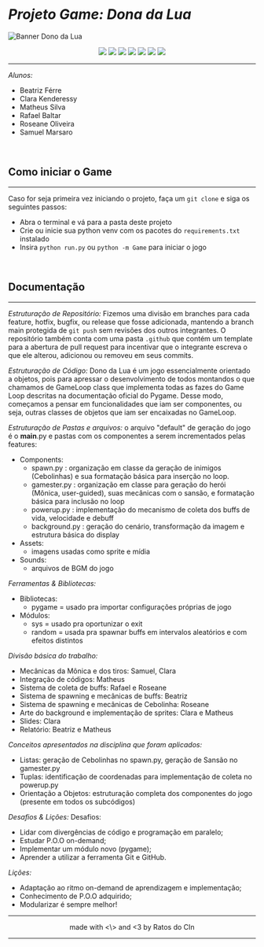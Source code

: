 # ***Projeto Game: Dona da Lua***
 
![Banner Dono da Lua](https://i.imgur.com/NXIbceV.png)

<p align="center">
    <img src="https://img.shields.io/github/issues-pr-raw/claraabk/projetoIP">
    <img src="https://img.shields.io/github/issues-pr-closed-raw/claraabk/projetoIP">
    <img src="https://img.shields.io/github/issues/claraabk/projetoIP">
    <img src="https://img.shields.io/github/issues-closed-raw/claraabk/projetoIP">
    <img src="https://img.shields.io/github/license/claraabk/projetoIP">
    <img src="https://img.shields.io/github/repo-size/claraabk/projetoIP">
    <img src="https://img.shields.io/github/stars/claraabk/projetoIP?style=social">
</p>


---

*Alunos:*
- Beatriz Férre
- Clara Kenderessy
- Matheus Silva
- Rafael Baltar
- Roseane Oliveira
- Samuel Marsaro
 
</br>

## Como iniciar o Game
---
Caso for seja primeira vez iniciando o projeto, faça um `git clone` e siga os seguintes passos:
  - Abra o terminal e vá para a pasta deste projeto
  - Crie ou inicie sua python venv com os pacotes do `requirements.txt` instalado
  - Insira `python run.py` ou `python -m Game` para iniciar o jogo
 
</br>

## Documentação
---
*Estruturação de Repositório:*
Fizemos uma divisão em branches para cada feature, hotfix, bugfix, ou release que fosse adicionada, 
mantendo a branch main protegida de `git push` sem revisões dos outros integrantes. O repositório também
conta com uma pasta `.github` que contém um template para a abertura de pull request para incentivar que
o integrante escreva o que ele alterou, adicionou ou removeu em seus commits.
 
*Estruturação de Código:*
Dono da Lua é um jogo essencialmente orientado a objetos, pois para apressar o desenvolvimento de todos
montandos o que chamamos de GameLoop class que implementa todas as fazes do Game Loop descritas na
documentação oficial do Pygame. Desse modo, começamos a pensar em funcionalidades que iam ser
componentes, ou seja, outras classes de objetos que iam ser encaixadas no GameLoop.
 
*Estruturação de Pastas e arquivos:*
o arquivo "default" de geração do jogo é o __main__.py e pastas com os componentes a serem incrementados pelas features:
 - Components:
   - spawn.py : organização em classe da geração de inimigos (Cebolinhas) e sua formatação básica para inserção no loop.
   - gamester.py : organização em classe para geração do herói (Mônica, user-guided), suas mecânicas com o sansão, e formatação básica para inclusão no loop
   - powerup.py : implementação do mecanismo de coleta dos buffs de vida, velocidade e debuff
   - background.py : geração do cenário, transformação da imagem e estrutura básica do display 
 - Assets:
   - imagens usadas como sprite e mídia
 - Sounds:
   - arquivos de BGM do jogo
 
*Ferramentas & Bibliotecas:*
- Bibliotecas:
  - pygame = usado pra importar configurações próprias de jogo
- Módulos:
  - sys = usado pra oportunizar o exit
  - random = usada pra spawnar buffs em intervalos aleatórios e com efeitos distintos
 
*Divisão básica do trabalho:*
- Mecânicas da Mônica e dos tiros: Samuel, Clara
- Integração de códigos: Matheus 
- Sistema de coleta de buffs: Rafael e Roseane
- Sistema de spawning e mecânicas de buffs: Beatriz
- Sistema de spawning e mecânicas de Cebolinha: Roseane
- Arte do background e implementação de sprites: Clara e Matheus
- Slides: Clara
- Relatório: Beatriz e Matheus
 
*Conceitos apresentados na disciplina que foram aplicados:*
- Listas: geração de Cebolinhas no spawn.py, geração de Sansão no gamester.py
- Tuplas: identificação de coordenadas para implementação de coleta no powerup.py
- Orientação a Objetos: estruturação completa dos componentes do jogo (presente em todos os subcódigos)
 
*Desafios & Lições:*
Desafios:
- Lidar com divergências de código e programação em paralelo;
- Estudar P.O.O on-demand;
- Implementar um módulo novo (pygame);
- Aprender a utilizar a ferramenta Git e GitHub.
 
*Lições:*
- Adaptação ao ritmo on-demand de aprendizagem e implementação;
- Conhecimento de P.O.O adquirido;
- Modularizar é sempre melhor!

---
<p align="center">
    made with <\> and <3 by Ratos do CIn
</p>

---